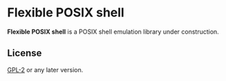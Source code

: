 # Flexible POSIX shell

**Flexible POSIX shell** is a POSIX shell emulation library under construction.

## License

[GPL-2](LICENSE) or any later version.
